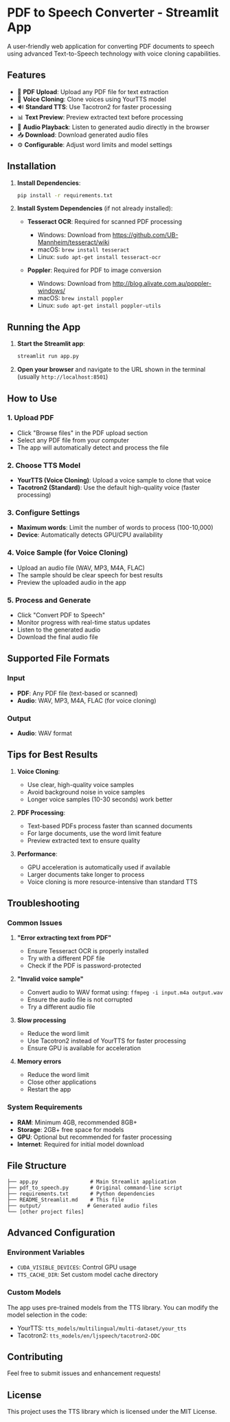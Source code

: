 # PDF to Speech Converter - Streamlit App

A user-friendly web application for converting PDF documents to speech using advanced Text-to-Speech technology with voice cloning capabilities.

## Features

- 📄 **PDF Upload**: Upload any PDF file for text extraction
- 🎤 **Voice Cloning**: Clone voices using YourTTS model
- 🔊 **Standard TTS**: Use Tacotron2 for faster processing
- 📊 **Text Preview**: Preview extracted text before processing
- 🎵 **Audio Playback**: Listen to generated audio directly in the browser
- 📥 **Download**: Download generated audio files
- ⚙️ **Configurable**: Adjust word limits and model settings

## Installation

1. **Install Dependencies**:
   ```bash
   pip install -r requirements.txt
   ```

2. **Install System Dependencies** (if not already installed):
   - **Tesseract OCR**: Required for scanned PDF processing
     - Windows: Download from https://github.com/UB-Mannheim/tesseract/wiki
     - macOS: `brew install tesseract`
     - Linux: `sudo apt-get install tesseract-ocr`

   - **Poppler**: Required for PDF to image conversion
     - Windows: Download from http://blog.alivate.com.au/poppler-windows/
     - macOS: `brew install poppler`
     - Linux: `sudo apt-get install poppler-utils`

## Running the App

1. **Start the Streamlit app**:
   ```bash
   streamlit run app.py
   ```

2. **Open your browser** and navigate to the URL shown in the terminal (usually `http://localhost:8501`)

## How to Use

### 1. Upload PDF
- Click "Browse files" in the PDF upload section
- Select any PDF file from your computer
- The app will automatically detect and process the file

### 2. Choose TTS Model
- **YourTTS (Voice Cloning)**: Upload a voice sample to clone that voice
- **Tacotron2 (Standard)**: Use the default high-quality voice (faster processing)

### 3. Configure Settings
- **Maximum words**: Limit the number of words to process (100-10,000)
- **Device**: Automatically detects GPU/CPU availability

### 4. Voice Sample (for Voice Cloning)
- Upload an audio file (WAV, MP3, M4A, FLAC)
- The sample should be clear speech for best results
- Preview the uploaded audio in the app

### 5. Process and Generate
- Click "Convert PDF to Speech"
- Monitor progress with real-time status updates
- Listen to the generated audio
- Download the final audio file

## Supported File Formats

### Input
- **PDF**: Any PDF file (text-based or scanned)
- **Audio**: WAV, MP3, M4A, FLAC (for voice cloning)

### Output
- **Audio**: WAV format

## Tips for Best Results

1. **Voice Cloning**:
   - Use clear, high-quality voice samples
   - Avoid background noise in voice samples
   - Longer voice samples (10-30 seconds) work better

2. **PDF Processing**:
   - Text-based PDFs process faster than scanned documents
   - For large documents, use the word limit feature
   - Preview extracted text to ensure quality

3. **Performance**:
   - GPU acceleration is automatically used if available
   - Larger documents take longer to process
   - Voice cloning is more resource-intensive than standard TTS

## Troubleshooting

### Common Issues

1. **"Error extracting text from PDF"**
   - Ensure Tesseract OCR is properly installed
   - Try with a different PDF file
   - Check if the PDF is password-protected

2. **"Invalid voice sample"**
   - Convert audio to WAV format using: `ffmpeg -i input.m4a output.wav`
   - Ensure the audio file is not corrupted
   - Try a different audio file

3. **Slow processing**
   - Reduce the word limit
   - Use Tacotron2 instead of YourTTS for faster processing
   - Ensure GPU is available for acceleration

4. **Memory errors**
   - Reduce the word limit
   - Close other applications
   - Restart the app

### System Requirements

- **RAM**: Minimum 4GB, recommended 8GB+
- **Storage**: 2GB+ free space for models
- **GPU**: Optional but recommended for faster processing
- **Internet**: Required for initial model download

## File Structure

```
├── app.py                 # Main Streamlit application
├── pdf_to_speech.py       # Original command-line script
├── requirements.txt       # Python dependencies
├── README_Streamlit.md    # This file
├── output/               # Generated audio files
└── [other project files]
```

## Advanced Configuration

### Environment Variables
- `CUDA_VISIBLE_DEVICES`: Control GPU usage
- `TTS_CACHE_DIR`: Set custom model cache directory

### Custom Models
The app uses pre-trained models from the TTS library. You can modify the model selection in the code:
- YourTTS: `tts_models/multilingual/multi-dataset/your_tts`
- Tacotron2: `tts_models/en/ljspeech/tacotron2-DDC`

## Contributing

Feel free to submit issues and enhancement requests!

## License

This project uses the TTS library which is licensed under the MIT License.
